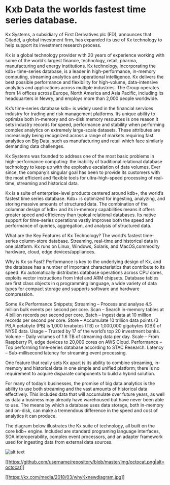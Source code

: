 Kxb Data the worlds fastest time series database.
=====================================================================================
Kx Systems, a subsidiary of First Derivatives plc (FD), announces that Citadel, a global investment firm, has expanded its use of Kx technology to help support its investment research process.

Kx is a global technology provider with 20 years of experience working with some of the world’s largest finance, technology, retail, pharma, manufacturing and energy institutions. Kx technology, incorporating the kdb+ time-series database, is a leader in high-performance, in-memory computing, streaming analytics and operational intelligence. Kx delivers the best possible performance and flexibility for high-volume, data-intensive analytics and applications across multiple industries. The Group operates from 14 offices across Europe, North America and Asia Pacific, including its headquarters in Newry, and employs more than 2,000 people worldwide.

Kx’s time-series database kdb+ is widely used in the financial services industry for trading and risk management platforms. Its unique ability to optimize both in-memory and on-disk memory resources is one reason it sets industry records for speed, performance and stability when performing complex analytics on extremely large-scale datasets. These attributes are increasingly being recognized across a range of markets requiring fast analytics on Big Data, such as manufacturing and retail which face similarly demanding data challenges.

Kx Systems was founded to address one of the most basic problems in high-performance computing: the inability of traditional relational database technology to keep up with the explosive escalation of data volumes. Ever since, the company’s singular goal has been to provide its customers with the most efficient and flexible tools for ultra-high-speed processing of real-time, streaming and historical data.

Kx is a suite of enterprise-level products centered around kdb+, the world’s fastest time series database. Kdb+ is optimized for ingesting, analyzing, and storing massive amounts of structured data. The combination of the columnar design of kdb+ and its in-memory capabilities means it offers greater speed and efficiency than typical relational databases. Its native support for time-series operations vastly improves both the speed and performance of queries, aggregation, and analysis of structured data.

What are the Key Features of Kx Technology? 
The world’s fastest time-series column-store database. Streaming, real-time and historical data in one platform. Kx runs on Linux, Windows, Solaris, and MacOS,commodity hardware, cloud, edge devices/appliances.

Why is Kx so Fast?
Performance is key to the underlying design of Kx, and the database has a number of important characteristics that contribute to its speed. Kx automatically distributes database operations across CPU cores, exploits vector instructions from Intel and ARM chipsets.
Database tables are first class objects in q programming language, a wide variety of data types for compact storage and supports software and hardware compression.

Some Kx Performance Snippets;
Streaming – Process and analyse 4.5 million bulk events per second per core.
Scan – Search in-memory tables at 4 billion records per second per core.
Batch – Ingest data at 10 million records per second per core.
Store – Accumulate 10 trillion data points (3 PB,A petabyte (PB) is 1,000 terabytes (TB) or 1,000,000 gigabytes (GB)) of NYSE data.
Usage – Trusted by 17 of the world’s top 20 investment banks.
Volume – Daily volumes of 1.6 TB of streaming data per day.
Scale – From Raspberry Pi, edge devices to 20,000 cores on AWS Cloud.
Performance – Top performing time-series database according to STAC Research.
Latency – Sub-millisecond latency for streaming event processing.

One feature that really sets Kx apart is its ability to combine streaming, in-memory and historical data in one simple and unified platform; there is no requirement to acquire disparate components to build a hybrid solution.

For many of today’s businesses, the promise of big data analytics is the ability to use both streaming and the vast amounts of historical data effectively. This includes data that will accumulate over future years, as well as data a business may already have warehoused but have never been able to use. The means by which a database uses data storage, both in-memory and on-disk, can make a tremendous difference in the speed and cost of analytics it can produce.

The diagram below illustrates the Kx suite of technology, all built on the core kdb+ engine. Included are standard programing language interfaces, SOA interoperability, complex event processors, and an adapter framework used for ingesting data from external data sources.

![alt text](https://kx.com/media/2018/03/whyKxnewdiagram.jpg)

[[https://github.com/username/repository/blob/master/img/octocat.png|alt=octocat]]

[[https://kx.com/media/2018/03/whyKxnewdiagram.jpg]]
